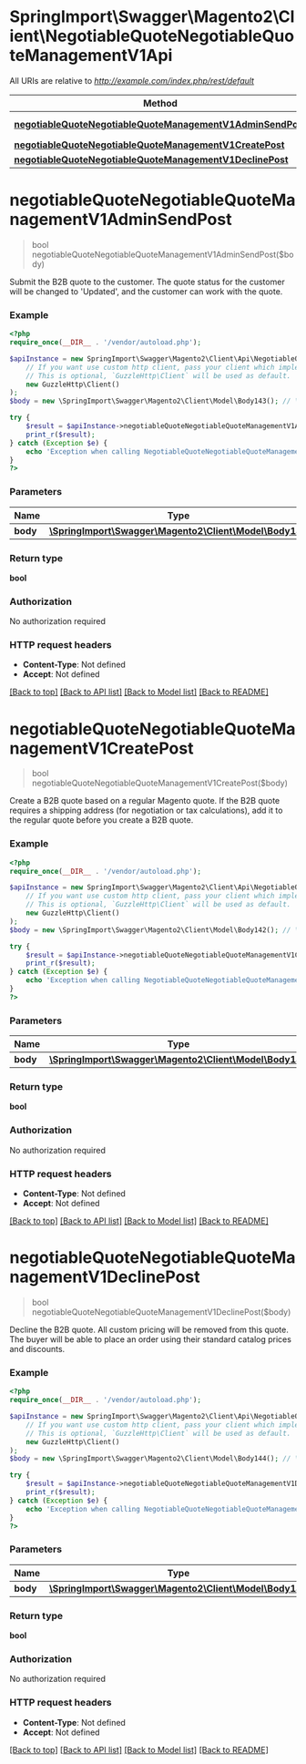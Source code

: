 # SpringImport\Swagger\Magento2\Client\NegotiableQuoteNegotiableQuoteManagementV1Api

All URIs are relative to *http://example.com/index.php/rest/default*

Method | HTTP request | Description
------------- | ------------- | -------------
[**negotiableQuoteNegotiableQuoteManagementV1AdminSendPost**](NegotiableQuoteNegotiableQuoteManagementV1Api.md#negotiableQuoteNegotiableQuoteManagementV1AdminSendPost) | **POST** /V1/negotiableQuote/submitToCustomer | 
[**negotiableQuoteNegotiableQuoteManagementV1CreatePost**](NegotiableQuoteNegotiableQuoteManagementV1Api.md#negotiableQuoteNegotiableQuoteManagementV1CreatePost) | **POST** /V1/negotiableQuote/request | 
[**negotiableQuoteNegotiableQuoteManagementV1DeclinePost**](NegotiableQuoteNegotiableQuoteManagementV1Api.md#negotiableQuoteNegotiableQuoteManagementV1DeclinePost) | **POST** /V1/negotiableQuote/decline | 


# **negotiableQuoteNegotiableQuoteManagementV1AdminSendPost**
> bool negotiableQuoteNegotiableQuoteManagementV1AdminSendPost($body)



Submit the B2B quote to the customer. The quote status for the customer will be changed to 'Updated', and the customer can work with the quote.

### Example
```php
<?php
require_once(__DIR__ . '/vendor/autoload.php');

$apiInstance = new SpringImport\Swagger\Magento2\Client\Api\NegotiableQuoteNegotiableQuoteManagementV1Api(
    // If you want use custom http client, pass your client which implements `GuzzleHttp\ClientInterface`.
    // This is optional, `GuzzleHttp\Client` will be used as default.
    new GuzzleHttp\Client()
);
$body = new \SpringImport\Swagger\Magento2\Client\Model\Body143(); // \SpringImport\Swagger\Magento2\Client\Model\Body143 | 

try {
    $result = $apiInstance->negotiableQuoteNegotiableQuoteManagementV1AdminSendPost($body);
    print_r($result);
} catch (Exception $e) {
    echo 'Exception when calling NegotiableQuoteNegotiableQuoteManagementV1Api->negotiableQuoteNegotiableQuoteManagementV1AdminSendPost: ', $e->getMessage(), PHP_EOL;
}
?>
```

### Parameters

Name | Type | Description  | Notes
------------- | ------------- | ------------- | -------------
 **body** | [**\SpringImport\Swagger\Magento2\Client\Model\Body143**](../Model/Body143.md)|  | [optional]

### Return type

**bool**

### Authorization

No authorization required

### HTTP request headers

 - **Content-Type**: Not defined
 - **Accept**: Not defined

[[Back to top]](#) [[Back to API list]](../../README.md#documentation-for-api-endpoints) [[Back to Model list]](../../README.md#documentation-for-models) [[Back to README]](../../README.md)

# **negotiableQuoteNegotiableQuoteManagementV1CreatePost**
> bool negotiableQuoteNegotiableQuoteManagementV1CreatePost($body)



Create a B2B quote based on a regular Magento quote. If the B2B quote requires a shipping address (for negotiation or tax calculations), add it to the regular quote before you create a B2B quote.

### Example
```php
<?php
require_once(__DIR__ . '/vendor/autoload.php');

$apiInstance = new SpringImport\Swagger\Magento2\Client\Api\NegotiableQuoteNegotiableQuoteManagementV1Api(
    // If you want use custom http client, pass your client which implements `GuzzleHttp\ClientInterface`.
    // This is optional, `GuzzleHttp\Client` will be used as default.
    new GuzzleHttp\Client()
);
$body = new \SpringImport\Swagger\Magento2\Client\Model\Body142(); // \SpringImport\Swagger\Magento2\Client\Model\Body142 | 

try {
    $result = $apiInstance->negotiableQuoteNegotiableQuoteManagementV1CreatePost($body);
    print_r($result);
} catch (Exception $e) {
    echo 'Exception when calling NegotiableQuoteNegotiableQuoteManagementV1Api->negotiableQuoteNegotiableQuoteManagementV1CreatePost: ', $e->getMessage(), PHP_EOL;
}
?>
```

### Parameters

Name | Type | Description  | Notes
------------- | ------------- | ------------- | -------------
 **body** | [**\SpringImport\Swagger\Magento2\Client\Model\Body142**](../Model/Body142.md)|  | [optional]

### Return type

**bool**

### Authorization

No authorization required

### HTTP request headers

 - **Content-Type**: Not defined
 - **Accept**: Not defined

[[Back to top]](#) [[Back to API list]](../../README.md#documentation-for-api-endpoints) [[Back to Model list]](../../README.md#documentation-for-models) [[Back to README]](../../README.md)

# **negotiableQuoteNegotiableQuoteManagementV1DeclinePost**
> bool negotiableQuoteNegotiableQuoteManagementV1DeclinePost($body)



Decline the B2B quote. All custom pricing will be removed from this quote. The buyer will be able to place an order using their standard catalog prices and discounts.

### Example
```php
<?php
require_once(__DIR__ . '/vendor/autoload.php');

$apiInstance = new SpringImport\Swagger\Magento2\Client\Api\NegotiableQuoteNegotiableQuoteManagementV1Api(
    // If you want use custom http client, pass your client which implements `GuzzleHttp\ClientInterface`.
    // This is optional, `GuzzleHttp\Client` will be used as default.
    new GuzzleHttp\Client()
);
$body = new \SpringImport\Swagger\Magento2\Client\Model\Body144(); // \SpringImport\Swagger\Magento2\Client\Model\Body144 | 

try {
    $result = $apiInstance->negotiableQuoteNegotiableQuoteManagementV1DeclinePost($body);
    print_r($result);
} catch (Exception $e) {
    echo 'Exception when calling NegotiableQuoteNegotiableQuoteManagementV1Api->negotiableQuoteNegotiableQuoteManagementV1DeclinePost: ', $e->getMessage(), PHP_EOL;
}
?>
```

### Parameters

Name | Type | Description  | Notes
------------- | ------------- | ------------- | -------------
 **body** | [**\SpringImport\Swagger\Magento2\Client\Model\Body144**](../Model/Body144.md)|  | [optional]

### Return type

**bool**

### Authorization

No authorization required

### HTTP request headers

 - **Content-Type**: Not defined
 - **Accept**: Not defined

[[Back to top]](#) [[Back to API list]](../../README.md#documentation-for-api-endpoints) [[Back to Model list]](../../README.md#documentation-for-models) [[Back to README]](../../README.md)

